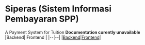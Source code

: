 
# Siperas (Sistem Informasi Pembayaran SPP)
A Payment System for Tuition
**Documentation curently unavailable**
|Backend| Frontend |
|--|--|
|[Backend](https://github.com/Richie-Z/siperas-backend)|[Frontend](https://github.com/Richie-Z/siperas-frontend)|
